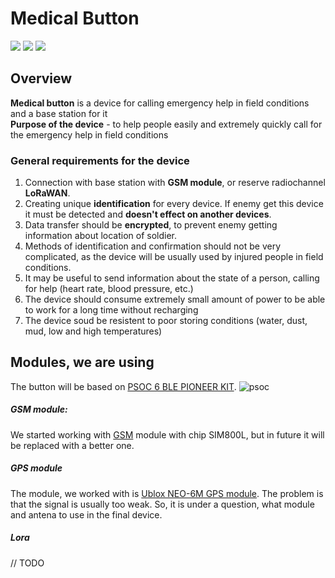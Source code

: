 # Medical Button

![](https://img.shields.io/github/languages/code-size/ddatsko/medButton/)
![](https://img.shields.io/github/last-commit/ddatsko/medButton/)
![](https://img.shields.io/github/languages/count/ddatsko/medButton/)
## Overview
**Medical button** is a device for calling emergency help in field conditions and a base station for it  
**Purpose of the device** - to help people easily and extremely quickly call for the emergency help in field conditions

### General requirements for the device

1. Connection with base station with **GSM module**, or reserve radiochannel **LoRaWAN**.
2. Creating unique **identification** for every device. If enemy get this device it must be detected and **doesn't effect on another devices**.
3. Data transfer should be **encrypted**, to prevent enemy getting information about location of soldier.
4. Methods of identification and confirmation should not be very complicated, as the device will be usually used by injured people in field conditions.
5. It may be useful to send information about the state of a person, calling for help (heart rate, blood pressure, etc.)
6. The device should consume extremely small amount of power to be able to work for a long time without recharging
7. The device soud be resistent to poor storing conditions (water, dust, mud, low and high temperatures)

## Modules, we are using
The button will be based on [PSOC 6 BLE PIONEER KIT](https://www.cypress.com/documentation/development-kitsboards/psoc-6-ble-pioneer-kit-cy8ckit-062-ble).
![psoc](https://user-images.githubusercontent.com/35429810/71412816-fb660980-2657-11ea-8a27-c2d4c0a31732.png)


##### GSM module:
We started working with [GSM](https://www.faranux.com/product/sim800l-v2-0-5v-wirelessgsm-gprs-module-quad-band/) module with chip SIM800L, but in future it will be replaced with a better one.
##### GPS module
The module, we worked with is [Ublox NEO-6M GPS module](https://www.electroschematics.com/neo-6m-gps-module/). The problem is that the signal is usually too weak. So, it is under a question, what module and antena to use in the final device.
##### Lora
// TODO

